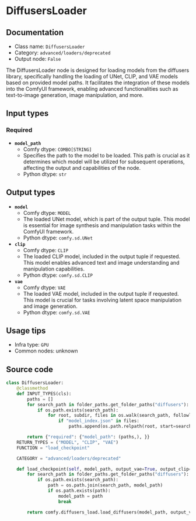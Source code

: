 # DiffusersLoader
## Documentation
- Class name: `DiffusersLoader`
- Category: `advanced/loaders/deprecated`
- Output node: `False`

The DiffusersLoader node is designed for loading models from the diffusers library, specifically handling the loading of UNet, CLIP, and VAE models based on provided model paths. It facilitates the integration of these models into the ComfyUI framework, enabling advanced functionalities such as text-to-image generation, image manipulation, and more.
## Input types
### Required
- **`model_path`**
    - Comfy dtype: `COMBO[STRING]`
    - Specifies the path to the model to be loaded. This path is crucial as it determines which model will be utilized for subsequent operations, affecting the output and capabilities of the node.
    - Python dtype: `str`
## Output types
- **`model`**
    - Comfy dtype: `MODEL`
    - The loaded UNet model, which is part of the output tuple. This model is essential for image synthesis and manipulation tasks within the ComfyUI framework.
    - Python dtype: `comfy.sd.UNet`
- **`clip`**
    - Comfy dtype: `CLIP`
    - The loaded CLIP model, included in the output tuple if requested. This model enables advanced text and image understanding and manipulation capabilities.
    - Python dtype: `comfy.sd.CLIP`
- **`vae`**
    - Comfy dtype: `VAE`
    - The loaded VAE model, included in the output tuple if requested. This model is crucial for tasks involving latent space manipulation and image generation.
    - Python dtype: `comfy.sd.VAE`
## Usage tips
- Infra type: `GPU`
- Common nodes: unknown


## Source code
```python
class DiffusersLoader:
    @classmethod
    def INPUT_TYPES(cls):
        paths = []
        for search_path in folder_paths.get_folder_paths("diffusers"):
            if os.path.exists(search_path):
                for root, subdir, files in os.walk(search_path, followlinks=True):
                    if "model_index.json" in files:
                        paths.append(os.path.relpath(root, start=search_path))

        return {"required": {"model_path": (paths,), }}
    RETURN_TYPES = ("MODEL", "CLIP", "VAE")
    FUNCTION = "load_checkpoint"

    CATEGORY = "advanced/loaders/deprecated"

    def load_checkpoint(self, model_path, output_vae=True, output_clip=True):
        for search_path in folder_paths.get_folder_paths("diffusers"):
            if os.path.exists(search_path):
                path = os.path.join(search_path, model_path)
                if os.path.exists(path):
                    model_path = path
                    break

        return comfy.diffusers_load.load_diffusers(model_path, output_vae=output_vae, output_clip=output_clip, embedding_directory=folder_paths.get_folder_paths("embeddings"))

```
